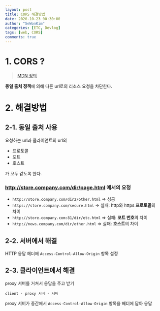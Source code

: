 ```yaml
---
layout: post
title: CORS 해결방법
date: 2020-10-23 00:30:00
author: "SeWonKim"
categories: [ETC, Devlog]
tags: [web, CORS]
comments: true
---
```


# 1. CORS ?

> [MDN 정의](https://developer.mozilla.org/ko/docs/Web/Security/Same-origin_policy)

**동일 출처 정책**에 의해 다른 url로의 리소스 요청을 차단한다. 

# 2. 해결방법

## 2-1. 동일 출처 사용

요청하는 url과 클라이언트의 url의

- 프로토콜
- 포트
- 호스트

가 모두 같도록 한다.

### http://store.company.com/dir/page.html 에서의 요청

- `http://store.company.com/dir2/other.html` => 성공
- `https://store.company.com/secure.html` => 실패: http와 https **프로토콜**의 차이
- `http://store.company.com:81/dir/etc.html` => 실패: **포트 번호**의 차이
- `http://news.company.com/dir/other.html` => 실패: **호스트**의 차이

## 2-2. 서버에서 해결

HTTP 응답 헤더에 `Access-Control-Allow-Origin` 항목 설정

## 2-3. 클라이언트에서 해결

proxy 서버를 거쳐서 응답을 주고 받기

`client - proxy 서버 - 서버`

proxy 서버가 중간에서 `Access-Control-Allow-Origin` 항목을 헤더에 담아 응답
